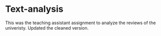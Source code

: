 # Text-analysis

This was the teaching assistant assignment to analyze the reviews of the univeristy. 
Updated the cleaned version.
